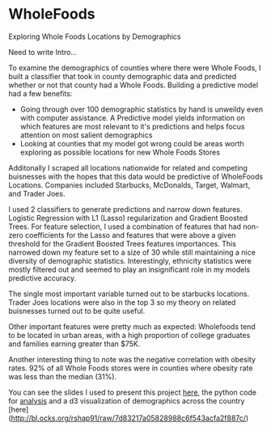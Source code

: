 # WholeFoods
Exploring Whole Foods Locations by Demographics

Need to write Intro...


To examine the demographics of counties where there were Whole Foods, I built a classifier that took in county demographic data and predicted whether or not that county had a Whole Foods. Building a predictive model had a few benefits:
  - Going through over 100 demographic statistics by hand is unweildy even with computer assistance. A Predictive model yields information on which features are most relevant to it's predictions and helps focus attention on most salient demographics
  - Looking at counties that my model got wrong could be areas worth exploring as possible locations for new Whole Foods Stores
 
Additonally I scraped all locations nationwide for related and competing buisnesses with the hopes that this data would be predictive of WholeFoods Locations. Companies included Starbucks, McDonalds, Target, Walmart, and Trader Joes.
 
I used 2 classifiers to generate predictions and narrow down features. Logistic Regression with L1 (Lasso) regularization and Gradient Boosted Trees. For feature selection, I used a combination of features that had non-zero coefficients for the Lasso and features that were above a given threshold for the Gradient Boosted Trees features importances. This narrowed down my feature set to a size of 30 while still maintaining a nice diversity of demographic statistics. Interestingly, ethnicity statistics were mostly filtered out and seemed to play an insignificant role in my models predictive accuracy.

The single most important variable turned out to be starbucks locations. Trader Joes locations were also in the top 3 so my theory on related buisnesses turned out to be quite useful. 

Other important features were pretty much as expected: Wholefoods tend to be located in urban areas, with a high proportion of college graduates and families earning greater than $75K.

Another interesting thing to note was the negative correlation with obesity rates. 92% of all Whole Foods stores were in counties where obesity rate was less than the median (31%). 

You can see the slides I used to present this project [here](McNultyFinal.pptx), the python code for [analysis](Analysis.ipynb) and a d3 visualization of demographics across the country [here] (http://bl.ocks.org/rshap91/raw/7d83217a05828988c6f543acfa2f887c/)
